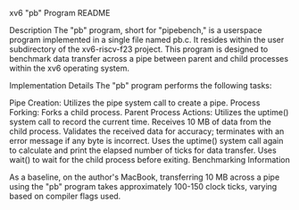xv6 "pb" Program README

Description
The "pb" program, short for "pipebench," is a userspace program implemented in a single file named pb.c. It resides within the user subdirectory of the xv6-riscv-f23 project. This program is designed to benchmark data transfer across a pipe between parent and child processes within the xv6 operating system.

Implementation Details
The "pb" program performs the following tasks:

Pipe Creation: Utilizes the pipe system call to create a pipe.
Process Forking: Forks a child process.
Parent Process Actions:
Utilizes the uptime() system call to record the current time.
Receives 10 MB of data from the child process.
Validates the received data for accuracy; terminates with an error message if any byte is incorrect.
Uses the uptime() system call again to calculate and print the elapsed number of ticks for data transfer.
Uses wait() to wait for the child process before exiting.
Benchmarking Information

As a baseline, on the author's MacBook, transferring 10 MB across a pipe using the "pb" program takes approximately 100-150 clock ticks, varying based on compiler flags used.
